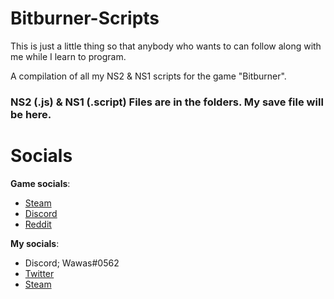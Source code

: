 # Bitburner-Scripts
This is just a little thing so that anybody who wants to can follow along with me while I learn to program.

A compilation of all my NS2 & NS1 scripts for the game "Bitburner".

### NS2 (.js) & NS1 (.script) Files are in the folders. My save file will be here.

# Socials

**Game socials**:
- [Steam](https://store.steampowered.com/app/1812820/Bitburner/)
- [Discord](https://discord.com/invite/TFc3hKD)
- [Reddit](https://www.reddit.com/r/bitburner)

**My socials**:
- Discord; Wawas#0562
- [Twitter](https://www.twitter.com/Wuwus__)
- [Steam](https://steamcommunity.com/id/Wuwus_)
